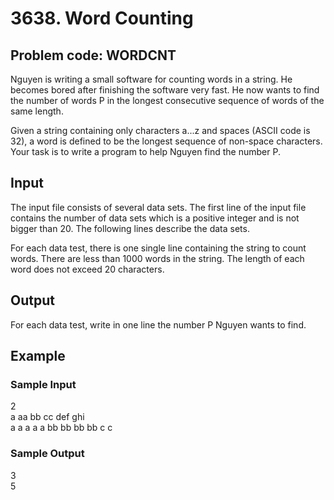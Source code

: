 3638\. Word Counting
====================

## Problem code: WORDCNT

Nguyen is writing a small software for counting words in a string. He becomes bored after finishing the software very fast. He now wants to find the number of words P in the longest consecutive sequence of words of the same length.  

Given a string containing only characters a...z and spaces (ASCII code is 32), a word is defined to be the longest sequence of non-space characters. Your task is to write a program to help Nguyen find the number P.  

## Input

The input file consists of several data sets. The first line of the input file contains the number of data sets which is a positive integer and is not bigger than 20. The following lines describe the data sets.  

For each data test, there is one single line containing the string to count words. There are less than 1000 words in the string. The length of each word does not exceed 20 characters.  

## Output

For each data test, write in one line the number P Nguyen wants to find.  

## Example

### Sample Input
2  
a aa bb cc def ghi  
a a a a a bb bb bb bb c c	  

### Sample Output
3  
5  
